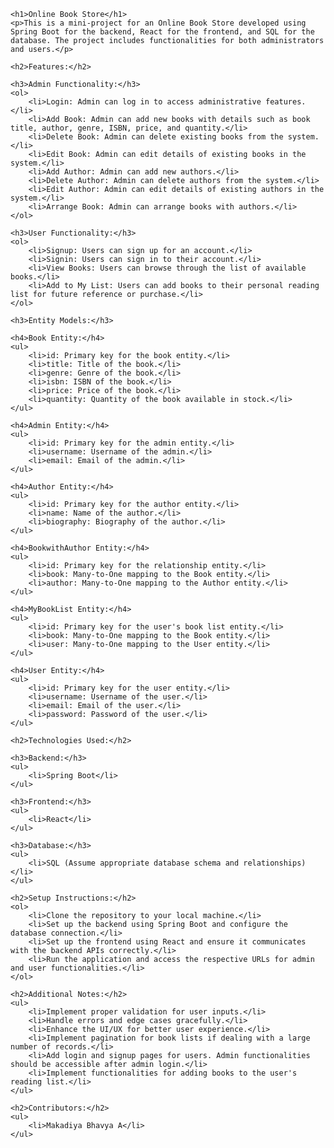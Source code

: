 
    <h1>Online Book Store</h1>
    <p>This is a mini-project for an Online Book Store developed using Spring Boot for the backend, React for the frontend, and SQL for the database. The project includes functionalities for both administrators and users.</p>
    
    <h2>Features:</h2>
    
    <h3>Admin Functionality:</h3>
    <ol>
        <li>Login: Admin can log in to access administrative features.</li>
        <li>Add Book: Admin can add new books with details such as book title, author, genre, ISBN, price, and quantity.</li>
        <li>Delete Book: Admin can delete existing books from the system.</li>
        <li>Edit Book: Admin can edit details of existing books in the system.</li>
        <li>Add Author: Admin can add new authors.</li>
        <li>Delete Author: Admin can delete authors from the system.</li>
        <li>Edit Author: Admin can edit details of existing authors in the system.</li>
        <li>Arrange Book: Admin can arrange books with authors.</li>
    </ol>
    
    <h3>User Functionality:</h3>
    <ol>
        <li>Signup: Users can sign up for an account.</li>
        <li>Signin: Users can sign in to their account.</li>
        <li>View Books: Users can browse through the list of available books.</li>
        <li>Add to My List: Users can add books to their personal reading list for future reference or purchase.</li>
    </ol>
    
    <h3>Entity Models:</h3>
    
    <h4>Book Entity:</h4>
    <ul>
        <li>id: Primary key for the book entity.</li>
        <li>title: Title of the book.</li>
        <li>genre: Genre of the book.</li>
        <li>isbn: ISBN of the book.</li>
        <li>price: Price of the book.</li>
        <li>quantity: Quantity of the book available in stock.</li>
    </ul>
    
    <h4>Admin Entity:</h4>
    <ul>
        <li>id: Primary key for the admin entity.</li>
        <li>username: Username of the admin.</li>
        <li>email: Email of the admin.</li>
    </ul>
    
    <h4>Author Entity:</h4>
    <ul>
        <li>id: Primary key for the author entity.</li>
        <li>name: Name of the author.</li>
        <li>biography: Biography of the author.</li>
    </ul>
    
    <h4>BookwithAuthor Entity:</h4>
    <ul>
        <li>id: Primary key for the relationship entity.</li>
        <li>book: Many-to-One mapping to the Book entity.</li>
        <li>author: Many-to-One mapping to the Author entity.</li>
    </ul>
    
    <h4>MyBookList Entity:</h4>
    <ul>
        <li>id: Primary key for the user's book list entity.</li>
        <li>book: Many-to-One mapping to the Book entity.</li>
        <li>user: Many-to-One mapping to the User entity.</li>
    </ul>
    
    <h4>User Entity:</h4>
    <ul>
        <li>id: Primary key for the user entity.</li>
        <li>username: Username of the user.</li>
        <li>email: Email of the user.</li>
        <li>password: Password of the user.</li>
    </ul>
    
    <h2>Technologies Used:</h2>
    
    <h3>Backend:</h3>
    <ul>
        <li>Spring Boot</li>
    </ul>
    
    <h3>Frontend:</h3>
    <ul>
        <li>React</li>
    </ul>
    
    <h3>Database:</h3>
    <ul>
        <li>SQL (Assume appropriate database schema and relationships)</li>
    </ul>
    
    <h2>Setup Instructions:</h2>
    <ol>
        <li>Clone the repository to your local machine.</li>
        <li>Set up the backend using Spring Boot and configure the database connection.</li>
        <li>Set up the frontend using React and ensure it communicates with the backend APIs correctly.</li>
        <li>Run the application and access the respective URLs for admin and user functionalities.</li>
    </ol>
    
    <h2>Additional Notes:</h2>
    <ul>
        <li>Implement proper validation for user inputs.</li>
        <li>Handle errors and edge cases gracefully.</li>
        <li>Enhance the UI/UX for better user experience.</li>
        <li>Implement pagination for book lists if dealing with a large number of records.</li>
        <li>Add login and signup pages for users. Admin functionalities should be accessible after admin login.</li>
        <li>Implement functionalities for adding books to the user's reading list.</li>
    </ul>
    
    <h2>Contributors:</h2>
    <ul>
        <li>Makadiya Bhavya A</li>
    </ul>

